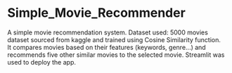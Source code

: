 # Simple_Movie_Recommender
A simple movie recommendation system.
Dataset used: 5000 movies dataset sourced from kaggle and trained using Cosine Similarity function.  
It compares movies based on their features (keywords, genre...) and recommends five other similar movies to the selected movie. Streamlit was used to deploy the app.

